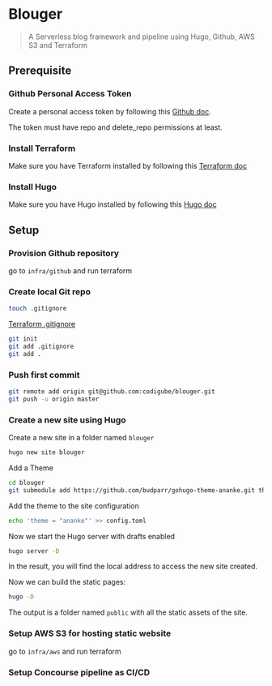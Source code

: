 # Blouger

> A Serverless blog framework and pipeline using Hugo, Github, AWS S3 and Terraform

## Prerequisite

### Github Personal Access Token

Create a personal access token by following this [Github doc](https://docs.github.com/en/github/authenticating-to-github/creating-a-personal-access-token).

The token must have repo and delete_repo permissions at least.

### Install Terraform

Make sure you have Terraform installed by following this [Terraform doc](https://learn.hashicorp.com/terraform/getting-started/install.html)

### Install Hugo

Make sure you have Hugo installed by following this [Hugo doc](https://gohugo.io/getting-started/installing)

## Setup

### Provision Github repository

go to `infra/github` and run terraform

### Create local Git repo

```bash
touch .gitignore
```

[Terraform .gitignore](https://github.com/github/gitignore/blob/master/Terraform.gitignore)

```bash
git init
git add .gitignore
git add .
```

### Push first commit

```bash
git remote add origin git@github.com:codigube/blouger.git
git push -u origin master
```

### Create a new site using Hugo

Create a new site in a folder named `blouger`

```bash
hugo new site blouger
```

Add a Theme

```bash
cd blouger
git submodule add https://github.com/budparr/gohugo-theme-ananke.git themes/ananke
```

Add the theme to the site configuration

```bash
echo 'theme = "ananke"' >> config.toml
```

Now we start the Hugo server with drafts enabled

```bash
hugo server -D
```

In the result, you will find the local address to access the new site created.

Now we can build the static pages:

```bash
hugo -D
```

The output is a folder named `public` with all the static assets of the site.

### Setup AWS S3 for hosting static website

go to `infra/aws` and run terraform

### Setup Concourse pipeline as CI/CD


